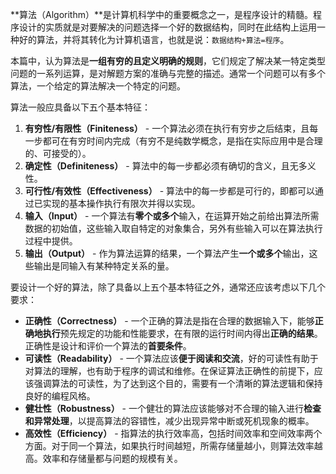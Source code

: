 **算法（Algorithm）**是计算机科学中的重要概念之一，是程序设计的精髓。程序设计的实质就是对要解决的问题选择一个好的数据结构，同时在此结构上运用一种好的算法，并将其转化为计算机语言，也就是说：`数据结构+算法=程序`。

本篇中，认为算法是**一组有穷的且定义明确的规则**，它们规定了解决某一特定类型问题的一系列运算，是对解题方案的准确与完整的描述。通常一个问题可以有多个算法，一个给定的算法解决一个特定的问题。

算法一般应具备以下五个基本特征：

1. **有穷性/有限性（Finiteness）** - 一个算法必须在执行有穷步之后结束，且每一步都可在有穷时间内完成（有穷不是纯数学概念，是指在实际应用中是合理的、可接受的）。
2. **确定性（Definiteness）** - 算法中的每一步都必须有确切的含义，且无多义性。
3. **可行性/有效性（Effectiveness）** - 算法中的每一步都是可行的，即都可以通过已实现的基本操作执行有限次并得以实现。
4. **输入（Input）** - 一个算法有**零个或多个**输入，在运算开始之前给出算法所需数据的初始值，这些输入取自特定的对象集合，另外有些输入可以在算法执行过程中提供。
5. **输出（Output）** - 作为算法运算的结果，一个算法产生**一个或多个**输出，这些输出是同输入有某种特定关系的量。

要设计一个好的算法，除了具备以上五个基本特征之外，通常还应该考虑以下几个要求：

- **正确性（Correctness）** - 一个正确的算法是指在合理的数据输入下，能够**正确地执行**预先规定的功能和性能要求，在有限的运行时间内得出**正确的结果**。正确性是设计和评价一个算法的**首要条件**。
- **可读性（Readability）** - 一个算法应该**便于阅读和交流**，好的可读性有助于对算法的理解，也有助于程序的调试和维修。在保证算法正确性的前提下，应该强调算法的可读性，为了达到这个目的，需要有一个清晰的算法逻辑和保持良好的编程风格。
- **健壮性（Robustness）** - 一个健壮的算法应该能够对不合理的输入进行**检查和异常处理**，以提高算法的容错性，减少出现异常中断或死机现象的概率。
- **高效性（Efficiency）** - 指算法的执行效率高，包括时间效率和空间效率两个方面。对于同一个算法，如果执行时间越短，所需存储量越小，则算法效率越高。效率和存储量都与问题的规模有关。
